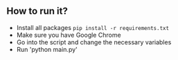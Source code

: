 ## How to run it? 
 * Install all packages `pip install -r requirements.txt`
 * Make sure you have Google Chrome
 * Go into the script and change the necessary variables
 * Run 'python main.py'

